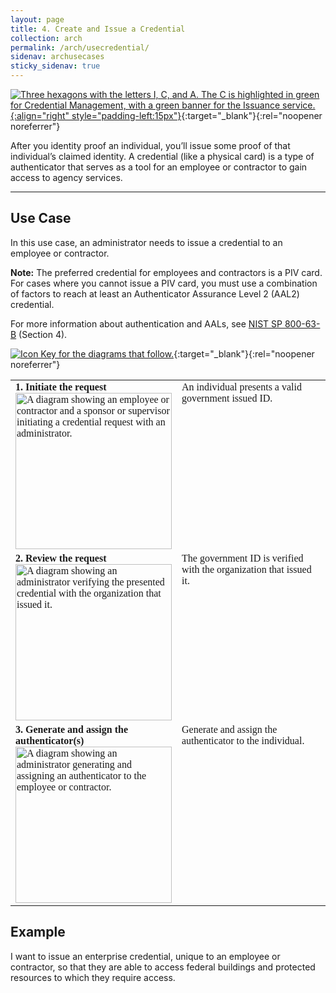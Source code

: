 ```yaml
---
layout: page
title: 4. Create and Issue a Credential
collection: arch
permalink: /arch/usecredential/
sidenav: archusecases
sticky_sidenav: true
---
```


[![Three hexagons with the letters I, C, and A. The C is highlighted in green for Credential Management, with a green banner for the Issuance service. ]({{site.baseurl}}/assets/arch/usecases/Credential-Issuance.png){:align="right" style="padding-left:15px"}]({{site.baseurl}}/assets/arch/usecases/Credential-Issuance.png){:target="_blank"}{:rel="noopener noreferrer"}

After you identity proof an individual, you’ll issue some proof of that individual’s claimed identity. A credential (like a physical card) is a type of authenticator that serves as a tool for an employee or contractor to gain access to agency services.

---

## Use Case

In this use case, an administrator needs to issue a credential to an employee or contractor.

**Note:** The preferred credential for employees and contractors is a PIV card. For cases where you cannot issue a PIV card, you must use a combination of factors to reach at least an Authenticator Assurance Level 2 (AAL2) credential.

For more information about authentication and AALs, see <a href="https://pages.nist.gov/800-63-3/" target="_blank" rel="noopener noreferrer">NIST SP 800-63-B</a> (Section 4).

[![Icon Key for the diagrams that follow.]({{site.baseurl}}/assets/arch/usecases/4-IconKey.png)]({{site.baseurl}}/assets/arch/usecases/4-IconKey.png){:target="_blank"}{:rel="noopener noreferrer"}

<style>

td {
  font-family: "Cambria", "Georgia", "Times New Roman", "Times", serif;
  vertical-align:top;
}

</style>

<table>
  <tr>
    <td style="width:250px;border:0px;"><strong>1. Initiate the request</strong> <br> <a href="{{site.baseurl}}/assets/arch/usecases/4-1.png" target="_blank" rel="noopener noreferrer"><img src="{{site.baseurl}}/assets/arch/usecases/4-1.png" width="250" alt="A diagram showing an employee or contractor and a sponsor or supervisor initiating a credential request with an administrator."></a></td>
    <td style="border:0px;">An individual presents a valid government issued ID.</td>
  </tr>
  <tr>
    <td style="width:250px;border:0px;"><strong>2. Review the request</strong> <br> <a href="{{site.baseurl}}/assets/arch/usecases/4-2.png" target="_blank" rel="noopener noreferrer"><img src="{{site.baseurl}}/assets/arch/usecases/4-2.png" width="250" alt="A diagram showing an administrator verifying the presented credential with the organization that issued it."></a></td>
    <td style="border:0px;">The government ID is verified with the organization that issued it.</td>
  </tr>
    <tr>
    <td style="width:250px;border:0px;"><strong>3. Generate and assign the authenticator(s)</strong> <br> <a href="{{site.baseurl}}/assets/arch/usecases/4-3.png" target="_blank" rel="noopener noreferrer"><img src="{{site.baseurl}}/assets/arch/usecases/4-3.png" width="250" alt="A diagram showing an administrator generating and assigning an authenticator to the employee or contractor."></a></td>
    <td style="border:0px;">Generate and assign the authenticator to the individual.</td>
  </tr>
</table>

## Example

I want to issue an enterprise credential, unique to an employee or contractor, so that they are able to access federal buildings and protected resources to which they require access.
